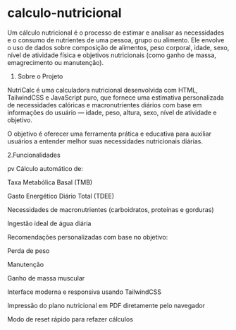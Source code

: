 # calculo-nutricional
Um cálculo nutricional é o processo de estimar e analisar as necessidades e o consumo de nutrientes de uma pessoa, grupo ou alimento. Ele envolve o uso de dados sobre composição de alimentos, peso corporal, idade, sexo, nível de atividade física e objetivos nutricionais (como ganho de massa, emagrecimento ou manutenção).

1.   Sobre o Projeto

NutriCalc é uma calculadora nutricional desenvolvida com HTML, TailwindCSS e JavaScript puro, que fornece uma estimativa personalizada de necessidades calóricas e macronutrientes diários com base em informações do usuário — idade, peso, altura, sexo, nível de atividade e objetivo.

O objetivo é oferecer uma ferramenta prática e educativa para auxiliar usuários a entender melhor suas necessidades nutricionais diárias.

2.Funcionalidades

pv Cálculo automático de:

Taxa Metabólica Basal (TMB)

Gasto Energético Diário Total (TDEE)

Necessidades de macronutrientes (carboidratos, proteínas e gorduras)

Ingestão ideal de água diária

 Recomendações personalizadas com base no objetivo:

Perda de peso

Manutenção

Ganho de massa muscular

 Interface moderna e responsiva usando TailwindCSS

Impressão do plano nutricional em PDF diretamente pelo navegador

 Modo de reset rápido para refazer cálculos
